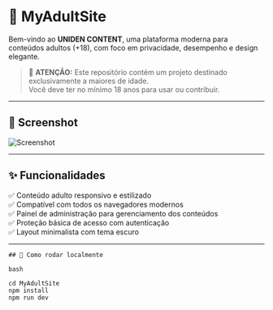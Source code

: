 # 🔞 MyAdultSite

Bem-vindo ao **UNIDEN CONTENT**, uma plataforma moderna para conteúdos adultos (+18), com foco em privacidade, desempenho e design elegante.

> 🚨 **ATENÇÃO:** Este repositório contém um projeto destinado exclusivamente a maiores de idade.  
> Você deve ter no mínimo 18 anos para usar ou contribuir.

---

## 📸 Screenshot

![Screenshot](./screenshot.png)

---

## ✨ Funcionalidades

✅ Conteúdo adulto responsivo e estilizado  
✅ Compatível com todos os navegadores modernos  
✅ Painel de administração para gerenciamento dos conteúdos  
✅ Proteção básica de acesso com autenticação  
✅ Layout minimalista com tema escuro

---

```## 🚀 Como rodar localmente```

```bash```
```git clone https://github.com/seu-usuario/MyAdultSite.git
cd MyAdultSite
npm install
npm run dev
